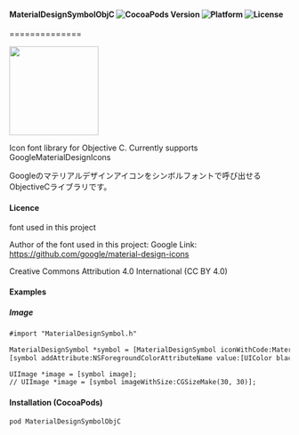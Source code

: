 #### MaterialDesignSymbolObjC ![CocoaPods Version](https://img.shields.io/cocoapods/v/MaterialDesignSymbolObjC.svg?style=flat) ![Platform](https://img.shields.io/cocoapods/p/MaterialDesignSymbol.svg?style=flat) ![License](https://img.shields.io/cocoapods/l/MaterialDesignSymbolObjC.svg?style=flat)
==============

<img src="https://s3.amazonaws.com/cocoacontrols_production/uploads/control_image/image/6377/_____.png" width="160px">

Icon font library for Objective C. Currently supports GoogleMaterialDesignIcons

Googleのマテリアルデザインアイコンをシンボルフォントで呼び出せるObjectiveCライブラリです。

#### Licence
font used in this project

Author of the font used in this  project: Google
Link: https://github.com/google/material-design-icons

Creative Commons Attribution 4.0 International (CC BY 4.0)

#### Examples

##### Image

```html
#import "MaterialDesignSymbol.h"

MaterialDesignSymbol *symbol = [MaterialDesignSymbol iconWithCode:MaterialDesignIconCode.home48px fontSize:30.f];
[symbol addAttribute:NSForegroundColorAttributeName value:[UIColor blackColor]];

UIImage *image = [symbol image];
// UIImage *image = [symbol imageWithSize:CGSizeMake(30, 30)];
```

#### Installation (CocoaPods)
`pod MaterialDesignSymbolObjC`
